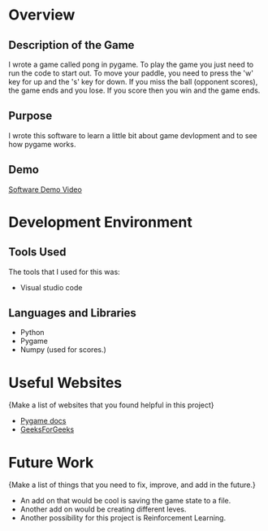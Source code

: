 # Overview
## Description of the Game
 I wrote a game called pong in pygame. To play the game you just need to run the code to start out. To move your paddle, you need to press the 'w' key for up and the 's' key for down.
 If you miss the ball (opponent scores), the game ends and you lose. If you score then you win and the game ends. 

## Purpose

I wrote this software to learn a little bit about game devlopment and to see how pygame works. 

## Demo

[Software Demo Video](http://youtube.link.goes.here)

# Development Environment

## Tools Used
The tools that I used for this was:
- Visual studio code

## Languages and Libraries
- Python
- Pygame
- Numpy (used for scores.)

# Useful Websites

{Make a list of websites that you found helpful in this project}
* [Pygame docs](https://www.pygame.org/docs/)
* [GeeksForGeeks](https://www.geeksforgeeks.org/pygame-tutorial/)

# Future Work

{Make a list of things that you need to fix, improve, and add in the future.}
* An add on that would be cool is saving the game state to a file.
* Another add on would be creating different leves.
* Another possibility for this project is Reinforcement Learning.